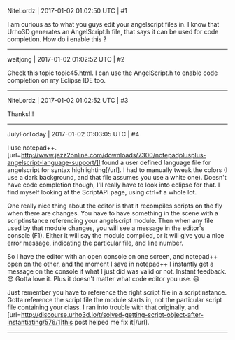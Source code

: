NiteLordz | 2017-01-02 01:02:50 UTC | #1

I am curious as to what you guys edit your angelscript files in.  I know that Urho3D generates an AngelScript.h file, that says it can be used for code completion.  How do i enable this ?

-------------------------

weitjong | 2017-01-02 01:02:52 UTC | #2

Check this topic [topic45.html](http://discourse.urho3d.io/t/configuring-codelite-for-editing-as-scripts/68/1). I can use the AngelScript.h to enable code completion on my Eclipse IDE too.

-------------------------

NiteLordz | 2017-01-02 01:02:52 UTC | #3

Thanks!!!

-------------------------

JulyForToday | 2017-01-02 01:03:05 UTC | #4

I use notepad++. [url=http://www.jazz2online.com/downloads/7300/notepadplusplus-angelscript-language-support/]I found a user defined language file for angelscript for syntax highlighting[/url]. I had to manually tweak the colors (I use a dark background, and that file assumes you use a white one). Doesn't have code completion though, I'll really have to look into eclipse for that. I find myself looking at the ScriptAPI page, using ctrl+f a whole lot.

One really nice thing about the editor is that it recompiles scripts on the fly when there are changes. You have to have something in the scene with a scriptinstance referencing your angelscript module. Then when any file used by that module changes, you will see a message in the editor's console (F1). Either it will say the module compiled, or it will give you a nice error message, indicating the particular file, and line number.

So I have the editor with an open console on one screen, and notepad++ open on the other, and the moment I save in notepad++ I instantly get a message on the console if what I just did was valid or not. Instant feedback. :sunglasses:   Gotta love it. Plus it doesn't matter what code editor you use. :smiley:

Just remember you have to reference the right script file in a scriptinstance. Gotta reference the script file the module starts in, not the particular script file containing your class. I ran into trouble with that originally, and [url=http://discourse.urho3d.io/t/solved-getting-script-object-after-instantiating/576/1]this post helped me fix it[/url].

-------------------------

